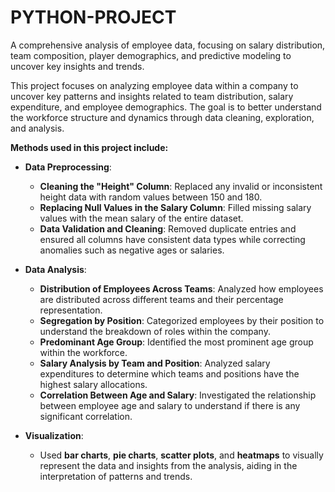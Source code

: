 # PYTHON-PROJECT
A comprehensive analysis of employee data, focusing on salary distribution, team composition, player demographics, and predictive modeling to uncover key insights and trends.

This project focuses on analyzing employee data within a company to uncover key patterns and insights related to team distribution, salary expenditure, and employee demographics. The goal is to better understand the workforce structure and dynamics through data cleaning, exploration, and analysis. 

**Methods used in this project include:**

- **Data Preprocessing**:
  - **Cleaning the "Height" Column**: Replaced any invalid or inconsistent height data with random values between 150 and 180.
  - **Replacing Null Values in the Salary Column**: Filled missing salary values with the mean salary of the entire dataset.
  - **Data Validation and Cleaning**: Removed duplicate entries and ensured all columns have consistent data types while correcting anomalies such as negative ages or salaries.

- **Data Analysis**:
  - **Distribution of Employees Across Teams**: Analyzed how employees are distributed across different teams and their percentage representation.
  - **Segregation by Position**: Categorized employees by their position to understand the breakdown of roles within the company.
  - **Predominant Age Group**: Identified the most prominent age group within the workforce.
  - **Salary Analysis by Team and Position**: Analyzed salary expenditures to determine which teams and positions have the highest salary allocations.
  - **Correlation Between Age and Salary**: Investigated the relationship between employee age and salary to understand if there is any significant correlation.

- **Visualization**: 
  - Used **bar charts**, **pie charts**, **scatter plots**, and **heatmaps** to visually represent the data and insights from the analysis, aiding in the interpretation of patterns and trends.
